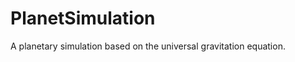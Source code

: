 PlanetSimulation
================

A planetary simulation based on the universal gravitation equation.
